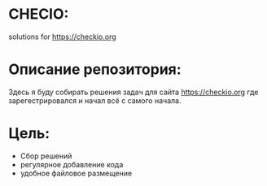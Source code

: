 # CHECIO: 
solutions for https://checkio.org
# Описание репозитория:
Здесь я буду собирать решения задач для сайта https://checkio.org где зарегестрировался и начал всё с самого начала.
# Цель:
- Сбор решений
- регулярное добавление кода
- удобное файловое размещение
